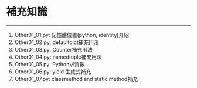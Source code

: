 # 補充知識
---
1. Other01_01.py: 記憶體位置(python, identity)介紹
2. Other01_02.py: defaultdict補充用法
3. Other01_03.py: Counter補充用法
4. Other01_04.py: namedtuple補充用法
5. Other01_05.py: Python求質數
6. Other01_06.py: yield 生成式補充
7. Other01_07.py: classmethod and static method補充